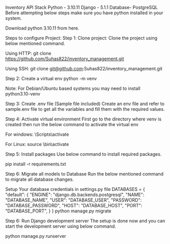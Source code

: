 Inventory API
Stack
Python - 3.10.11
Django - 5.1.1
Database- PostgreSQL
Before attempting below steps make sure you have python installed in your system.

Download python 3.10.11 from here.

Steps to configure Project:
Step 1: Clone project:
Clone the project using below mentioned command.

Using HTTP: git clone https://github.com/Suhas822/inventory_management.git

Using SSH: git clone git@github.com:Suhas822/inventory_management.git

Step 2: Create a virtual env
python -m venv <env-name>

Note: For Debian/Ubuntu based systems you may need to install python3.10-venv

Step 3: Create .env file (Sample file included)
Create an env file and refer to sample.env file to get all the variables and fill them with the required values.

Step 4: Activate virtual environment
First go to the directory where venv is created then run the below command to activate the virtual env

For windows: <env-name>\Scripts\activate

For Linux: source <env-name>\bin\activate

Step 5: Install packages
Use below command to install required packages.

pip install -r requirements.txt

Step 6: Migrate all models to Database
Run the below mentioned command to migrate all database changes.

Setup Your database credentials in settings.py file
DATABASES = {
    "default": {
        "ENGINE": "django.db.backends.postgresql",
        "NAME": "DATABASE_NAME",
        "USER": "DATABASE_USER",
        "PASSWORD": "DATABASE_PASSWORD",
        "HOST": "DATABASE_HOST",
        "PORT": "DATABASE_PORT",
    }
}
python manage.py migrate

Step 6: Run Django development server
The setup is done now and you can start the development server using below command.

python manage.py runserver
